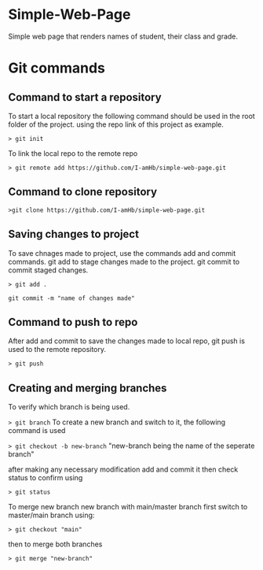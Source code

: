# Simple-Web-Page
Simple web page that renders names of student, their class and grade.

# Git commands


## Command to start a repository
 To start a local repository the following command should be used in the root folder of the project. using the repo link of this project as example.

`> git init`

To link the local repo to the remote repo

`> git remote add https://github.com/I-amHb/simple-web-page.git`

## Command to clone repository

`>git clone https://github.com/I-amHb/simple-web-page.git `

## Saving changes to project
To save chnages made to project, use the commands add and commit commands. git add to stage changes made to the project. git commit to commit staged changes.

`> git add .`

`git commit -m "name of changes made"`

## Command to push to repo
After add and commit to save the changes made to local repo, git push is used to the remote repository.

`> git push`

## Creating and merging branches
To verify which branch is being used.

`> git branch`
To create a new branch and switch to it, the following command is used

`> git checkout -b new-branch` "new-branch being the name of the seperate branch"

after making any necessary modification add and commit it then check status to confirm using

`> git status`

To merge new branch new branch with main/master branch first switch to master/main branch using:

`> git checkout "main"`

then to merge both branches

`> git merge "new-branch"`



